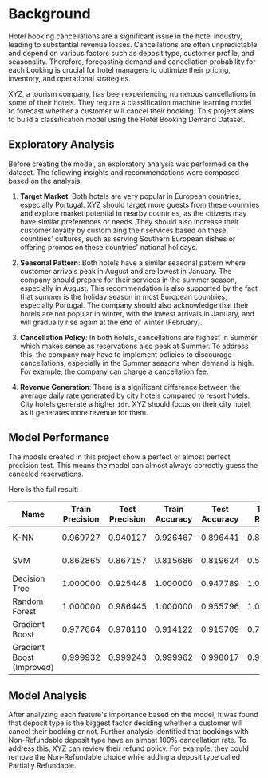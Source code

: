 # Background

Hotel booking cancellations are a significant issue in the hotel industry, leading to substantial revenue losses. Cancellations are often unpredictable and depend on various factors such as deposit type, customer profile, and seasonality. Therefore, forecasting demand and cancellation probability for each booking is crucial for hotel managers to optimize their pricing, inventory, and operational strategies.

XYZ, a tourism company, has been experiencing numerous cancellations in some of their hotels. They require a classification machine learning model to forecast whether a customer will cancel their booking. This project aims to build a classification model using the Hotel Booking Demand Dataset.

## Exploratory Analysis

Before creating the model, an exploratory analysis was performed on the dataset. The following insights and recommendations were composed based on the analysis:

1. **Target Market**: Both hotels are very popular in European countries, especially Portugal. XYZ should target more guests from these countries and explore market potential in nearby countries, as the citizens may have similar preferences or needs. They should also increase their customer loyalty by customizing their services based on these countries' cultures, such as serving Southern European dishes or offering promos on these countries' national holidays.

2. **Seasonal Pattern**: Both hotels have a similar seasonal pattern where customer arrivals peak in August and are lowest in January. The company should prepare for their services in the summer season, especially in August. This recommendation is also supported by the fact that summer is the holiday season in most European countries, especially Portugal. The company should also acknowledge that their hotels are not popular in winter, with the lowest arrivals in January, and will gradually rise again at the end of winter (February).

3. **Cancellation Policy**: In both hotels, cancellations are highest in Summer, which makes sense as reservations also peak at Summer. To address this, the company may have to implement policies to discourage cancellations, especially in the Summer seasons when demand is high. For example, the company can charge a cancellation fee.

4. **Revenue Generation**: There is a significant difference between the average daily rate generated by city hotels compared to resort hotels. City hotels generate a higher `idr`. XYZ should focus on their city hotel, as it generates more revenue for them.

## Model Performance

The models created in this project show a perfect or almost perfect precision test. This means the model can almost always correctly guess the canceled reservations.

Here is the full result:

| Name | Train Precision | Test Precision | Train Accuracy | Test Accuracy | Train Recall | Test Recall | Train f1 | Test f1 | Train time | Test time | Model Quality |
| --- | --- | --- | --- | --- | --- | --- | --- | --- | --- | --- | --- |
| K-NN | 0.969727 | 0.940127 | 0.926467 | 0.896441 | 0.827508 | 0.769711 | 0.892991 | 0.846426 | 9.815728 | 4.784225 | Good Fit |
| SVM | 0.862865 | 0.867157 | 0.815686 | 0.819624 | 0.597913 | 0.606403 | 0.706361 | 0.713709 | 17.318512 | 8.699089 | Good Fit |
| Decision Tree | 1.000000 | 0.925448 | 1.000000 | 0.947789 | 1.000000 | 0.934458 | 1.000000 | 0.929931 | 0.093342 | 0.046550 | Good Fit |
| Random Forest | 1.000000 | 0.986445 | 1.000000 | 0.955796 | 1.000000 | 0.893048 | 1.000000 | 0.937426 | 0.376842 | 0.164575 | Good Fit |
| Gradient Boost | 0.977664 | 0.978110 | 0.914122 | 0.915709 | 0.786344 | 0.790347 | 0.871629 | 0.874261 | 0.331502 | 0.150355 | Good Fit |
| Gradient Boost (Improved) | 0.999932 | 0.999243 | 0.999962 | 0.998017 | 0.999966 | 0.995407 | 0.999949 | 0.997321 | 0.738958 | 0.370769 | Good Fit |

## Model Analysis

After analyzing each feature's importance based on the model, it was found that deposit type is the biggest factor deciding whether a customer will cancel their booking or not. Further analysis identified that bookings with Non-Refundable deposit type have an almost 100% cancellation rate. To address this, XYZ can review their refund policy. For example, they could remove the Non-Refundable choice while adding a deposit type called Partially Refundable.